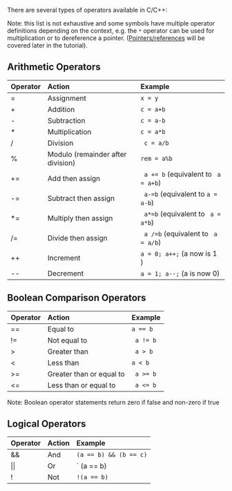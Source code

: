 There are several types of operators available in C/C++:

Note: this list is not exhaustive and some symbols have multiple operator definitions depending on the context, e.g. the `*` operator can be used for multiplication or to dereference a pointer. ([Pointers/references](https://github.com/CrawfordGroup/ProgrammingProjects/wiki/Variable-Scope-and-Reference-Types) will be covered later in the tutorial). 

## Arithmetic Operators

| Operator | Action| Example|
|:---|:---|:---| 
| = | Assignment | `x = y`|
| + | Addition | `c = a+b` |
| - | Subtraction | `c = a-b` |
| * | Multiplication | `c = a*b` |
| / | Division |` c = a/b` |
| % | Modulo (remainder after division) | ` rem = a%b `|
| += | Add then assign | ` a += b` (equivalent to ` a = a+b`)| 
| -= | Subtract then assign | ` a-=b` (equivalent to `a = a-b`)|
| *= | Multiply then assign | ` a*=b` (equivalent to ` a = a*b`)|
| /= | Divide then assign | ` a /=b` (equivalent to ` a = a/b`)|
| ++ | Increment | `a = 0; a++;` (a now is 1 )|
| -- | Decrement | `a = 1; a--;` (a is now 0)|  

## Boolean Comparison Operators
| Operator | Action | Example |
|:---|:---|:---|
| == | Equal to | `a == b` |
| != | Not equal to | ` a != b` |
| > | Greater than | ` a > b` |
| < | Less than | ` a < b `|
| >= | Greater than or equal to | ` a >= b` |
| <= | Less than or equal to | ` a <= b` |

Note: Boolean operator statements return zero if false and non-zero if true

## Logical Operators
| Operator | Action | Example |
|:---|:---|:---|
| && | And | ` (a == b) && (b == c) ` |
| \|\| | Or | ` (a == b) || (b == c) ` |
| ! | Not | `!(a == b)` | 

 


